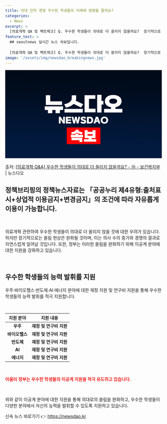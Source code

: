 ```yaml
---
title: 의대 진학 경쟁 우수한 학생들의 미래에 영향을 줄까요?
categories:
  - News
excerpt: >
  [의료개혁 QA 및 팩트체크] Q. 우수한 학생들이 의대로 더 쏠리지 않을까요?  장기적으로 쏠림현상은 완화…
feature_text: >
  ## seoulnews 실시간 뉴스 속보입니다.

  [의료개혁 QA 및 팩트체크] Q. 우수한 학생들이 의대로 더 쏠리지 않을까요?  장기적으로 쏠림현상은 완화…
image: '/assets/img/newsdao_breakingnews.jpg'
---
```


![뉴스다오 속보](/assets/img/newsdao_breakingnews.jpg)

<p>출처: <a href="https://newsdao.kr/3440" rel="dofollow">[의료개혁 Q&A] 우수한 학생들이 의대로 더 쏠리지 않을까요? - ⑩ - 보건복지부</a> | 뉴스다오</p>

<h2 data-ke-size="size26">정책브리핑의 정책뉴스자료는 「공공누리 제4유형:출처표시+상업적 이용금지+변경금지」의 조건에 따라 자유롭게 이용이 가능합니다.</h2>
<p data-ke-size="size16">&nbsp;</p>
의료개혁 관련하여 우수한 학생들이 의대로 더 쏠리지 않을 것에 대한 우려가 있습니다. 하지만 장기적으로는 쏠림 현상은 완화될 것이며, 이는 의사 수의 증가와 경쟁의 결과로 자연스럽게 일어날 것입니다. 또한, 정부는 이러한 쏠림을 완화하기 위해 이공계 분야에 대한 지원을 강화하고 있습니다.
<p data-ke-size="size16">&nbsp;</p>

<h2 data-ke-size="size26">우수한 학생들의 능력 발휘를 지원</h2>
<p data-ke-size="size16">우주·바이오헬스·반도체·AI·에너지 분야에 대한 재정 지원 및 연구비 지원을 통해 우수한 학생들의 능력 발휘를 적극 지원합니다.</p>
<p data-ke-size="size16">&nbsp;</p>

<table>
    <thead>
        <tr>
            <th style="text-align: center;">지원 분야</th>
            <th style="text-align: center;">지원 내용</th>
        </tr>
    </thead>
    <tbody>
        <tr>
            <td style="text-align: center;"><b>우주</b></td>
            <td style="text-align: center;"><b>재정 및 연구비 지원</b></td>
        </tr>
        <tr>
            <td style="text-align: center;"><b>바이오헬스</b></td>
            <td style="text-align: center;"><b>재정 및 연구비 지원</b></td>
        </tr>
        <tr>
            <td style="text-align: center;"><b>반도체</b></td>
            <td style="text-align: center;"><b>재정 및 연구비 지원</b></td>
        </tr>
        <tr>
            <td style="text-align: center;"><b>AI</b></td>
            <td style="text-align: center;"><b>재정 및 연구비 지원</b></td>
        </tr>
        <tr>
            <td style="text-align: center;"><b>에너지</b></td>
            <td style="text-align: center;"><b>재정 및 연구비 지원</b></td>
        </tr>
    </tbody>
</table>
<p data-ke-size="size16">&nbsp;</p>

<b><span style="color: #ee2323;">아울러 정부는 우수한 학생들의 이공계 지원을 적극 유도하고 있습니다.</span></b>
<p data-ke-size="size16">&nbsp;</p>
위와 같이 이공계 분야에 대한 지원을 통해 의대로의 쏠림을 완화하고, 우수한 학생들이 다양한 분야에서 자신의 능력을 발휘할 수 있도록 지원하고 있습니다. 

신속 뉴스 바로가기 👉 <a href="https://newsdao.kr" rel="dofollow">https://newsdao.kr</a>


